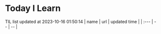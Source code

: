 # Today I Learn 
TIL list updated at 2023-10-16 01:50:14
| name | url | updated time |
| :--- | -- | -- |

